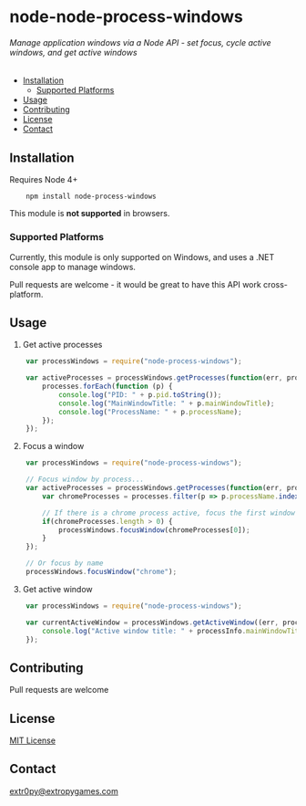 # node-node-process-windows
###### Manage application windows via a Node API - set focus, cycle active windows, and get active windows

- [Installation](#Installation)
    - [Supported Platforms](#Supported_Platforms)
- [Usage](#Usage)
- [Contributing](#Contributing)
- [License](#License)
- [Contact](#Contact)

## Installation

Requires Node 4+

```
    npm install node-process-windows
```

This module is __not supported__ in browsers.

### Supported Platforms

Currently, this module is only supported on Windows, and uses a .NET console app to manage windows.

Pull requests are welcome - it would be great to have this API work cross-platform.

## Usage

1) Get active processes

```javascript
    var processWindows = require("node-process-windows");

    var activeProcesses = processWindows.getProcesses(function(err, processes) {
        processes.forEach(function (p) {
            console.log("PID: " + p.pid.toString());
            console.log("MainWindowTitle: " + p.mainWindowTitle);
            console.log("ProcessName: " + p.processName);
        });
    });
```

2) Focus a window

```javascript
    var processWindows = require("node-process-windows");

    // Focus window by process...
    var activeProcesses = processWindows.getProcesses(function(err, processes) {
        var chromeProcesses = processes.filter(p => p.processName.indexOf("chrome") >= 0);

        // If there is a chrome process active, focus the first window
        if(chromeProcesses.length > 0) {
            processWindows.focusWindow(chromeProcesses[0]);
        }
    });

    // Or focus by name
    processWindows.focusWindow("chrome");
```

3) Get active window

```javascript
    var processWindows = require("node-process-windows");

    var currentActiveWindow = processWindows.getActiveWindow((err, processInfo) => {
        console.log("Active window title: " + processInfo.mainWindowTitle);
    });
```

## Contributing

Pull requests are welcome

## License

[MIT License]("LICENSE")

## Contact

extr0py@extropygames.com
